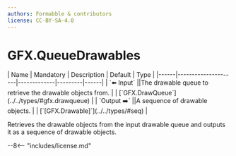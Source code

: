 ```yaml
---
authors: Formabble & contributors
license: CC-BY-SA-4.0
---
```



# GFX.QueueDrawables

<div class="sh-parameters" markdown="1">
| Name | Mandatory | Description | Default | Type |
|------|---------------------|-------------|---------|------|
| `⬅️ Input` ||The drawable queue to retrieve the drawable objects from. | | [`GFX.DrawQueue`](../../types/#gfx.drawqueue) |
| `Output ➡️` ||A sequence of drawable objects. | | [`[GFX.Drawable]`](../../types/#seq) |

</div>

Retrieves the drawable objects from the input drawable queue and outputs it as a sequence of drawable objects.

--8<-- "includes/license.md"

